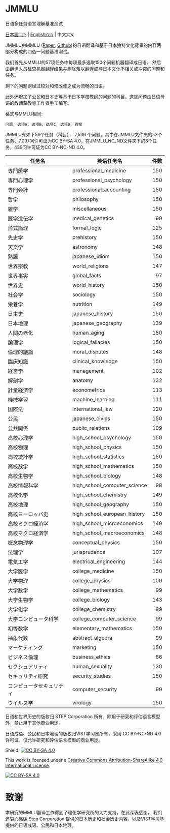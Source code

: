 
# JMMLU
日语多任务语言理解基准测试

[日本語🇯🇵](README.md) | [English🇬🇧](readme_en.md) | 中文🇨🇳


JMMLU由MMLU ([Paper](https://arxiv.org/abs/2009.03300), [Github](https://github.com/hendrycks/test))的日语翻译和基于日本独特文化背景的内容两部分构成的四选一问题基准测试。

我们首先从MMLU的57项任务中每项最多选取150个问题机器翻译成日语。 然后由翻译人员检查机器翻译结果并删除难以翻译或与日本文化不相关或冲突的问题和任务。

剩下的问题则经过校对和修改使之成为流畅的日语。 

此外还增加了公民和日本史等基于日本学校教纲的问题的科目。这些问题由日语母语的教师获教育工作者手工编写。


格式与MMLU相同:
```
问题, 选项A, 选项B, 选项C, 选项D, 答案
```

JMMLU有如下56个任务（科目）， 7,536 个问题。其中在JMMLU文件夹的53个任务，7,097问许可证为CC BY-SA 4.0，在JMMLU_NC_ND文件夹下的3个任务，439问许可证为CC BY-NC-ND 4.0。


| 任务名 | 英语任务名 | 件数 |
|---|---|---:|
| 専門医学         | professional_medicine        | 150 |
| 専門心理学        | professional_psychology      | 150 |
| 専門会計         | professional_accounting      | 150 |
| 哲学           | philosophy                   | 150 |
| 雑学           | miscellaneous                | 150 |
| 医学遺伝学        | medical_genetics             | 99  |
| 形式論理         | formal_logic                 | 125 |
| 先史学          | prehistory                   | 150 |
| 天文学          | astronomy                    | 148 |
| 熟語           | japanese_idiom               | 150 |
| 世界宗教         | world_religions              | 147 |
| 世界事実         | global_facts                 | 97  |
| 世界史          | world_history                | 150 |
| 社会学          | sociology                    | 150 |
| 栄養学          | nutrition                    | 149 |
| 日本史          | japanese_history             | 150 |
| 日本地理         | japanese_geography           | 139 |
| 人間の老化        | human_aging                  | 150 |
| 論理学          | logical_fallacies            | 150 |
| 倫理的議論        | moral_disputes               | 148 |
| 臨床知識         | clinical_knowledge           | 150 |
| 経営学          | management                   | 102 |
| 解剖学          | anatomy                      | 132 |
| 計量経済学        | econometrics                 | 113 |
| 機械学習         | machine_learning             | 111 |
| 国際法          | international_law            | 120 |
| 公民           | japanese_civics              | 150 |
| 公共関係         | public_relations             | 109 |
| 高校心理学        | high_school_psychology       | 150 |
| 高校物理         | high_school_physics          | 150 |
| 高校統計学        | high_school_statistics       | 150 |
| 高校数学         | high_school_mathematics      | 150 |
| 高校生物学        | high_school_biology          | 148 |
| 高校情報科学       | high_school_computer_science | 98  |
| 高校化学         | high_school_chemistry        | 149 |
| 高校地理         | high_school_geography        | 150 |
| 高校ヨーロッパ史     | high_school_european_history | 150 |
| 高校ミクロ経済学     | high_school_microeconomics   | 149 |
| 高校マクロ経済学     | high_school_macroeconomics   | 148 |
| 概念物理学        | conceptual_physics           | 150 |
| 法理学          | jurisprudence                | 107 |
| 電気工学         | electrical_engineering       | 144 |
| 大学医学         | college_medicine             | 150 |
| 大学物理         | college_physics              | 100 |
| 大学数学         | college_mathematics          | 99  |
| 大学生物学        | college_biology              | 143 |
| 大学化学         | college_chemistry            | 99  |
| 大学コンピュータ科学   | college_computer_science     | 99  |
| 初等数学         | elementary_mathematics       | 150 |
| 抽象代数         | abstract_algebra             | 99  |
| マーケティング      | marketing                    | 150 |
| ビジネス倫理       | business_ethics              | 86  |
| セクシュアリティ     | human_sexuality              | 130 |
| セキュリティ研究     | security_studies             | 150 |
| コンピュータセキュリティ | computer_security            | 99  |
| ウイルス学        | virology                     | 150 |

日语和世界历史的版权归 STEP Corporation 所有，除用于研究和评估语言模型外，禁止用于其他商业用途。

日语成语、公民和日本地理的版权归VIST学习塾所有，采用 CC BY-NC-ND 4.0 许可证。仅允许研究和评估语言模型的商业用途。

Shield: [![CC BY-SA 4.0][cc-by-sa-shield]][cc-by-sa]

This work is licensed under a
[Creative Commons Attribution-ShareAlike 4.0 International License][cc-by-sa].

[![CC BY-SA 4.0][cc-by-sa-image]][cc-by-sa]

[cc-by-sa]: http://creativecommons.org/licenses/by-sa/4.0/
[cc-by-sa-image]: https://licensebuttons.net/l/by-sa/4.0/88x31.png
[cc-by-sa-shield]: https://img.shields.io/badge/License-CC%20BY--SA%204.0-lightgrey.svg
# 致谢

本研究的MMLU翻译工作得到了理化学研究所的大力支持，在此深表感谢。 我们还衷心感谢 Step Corporation 提供的日本历史和社会历史内容，以及VIST学习塾提供的日语成语、公民和日本地理。 

